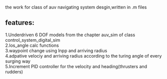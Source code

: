 the work for class of auv navigating system desgin,written in .m files

## features:  
1.Underdriven 6 DOF models from the chapter auv_sim of class control_system_digital_sim  
2.los_angle calc functions  
3.waypoint change using lnpp and arriving radius  
4.adpative velociy and arriving radius according to the turing angle of every surging way  
5.Increment PID controller for the velocity and heading(thrusters and rudders)  
